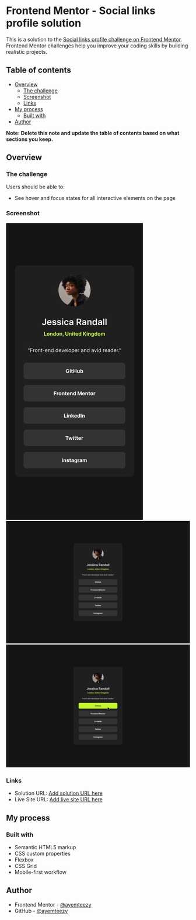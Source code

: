 # Frontend Mentor - Social links profile solution

This is a solution to the [Social links profile challenge on Frontend Mentor](https://www.frontendmentor.io/challenges/social-links-profile-UG32l9m6dQ). Frontend Mentor challenges help you improve your coding skills by building realistic projects.

## Table of contents

- [Overview](#overview)
  - [The challenge](#the-challenge)
  - [Screenshot](#screenshot)
  - [Links](#links)
- [My process](#my-process)
  - [Built with](#built-with)
- [Author](#author)

**Note: Delete this note and update the table of contents based on what sections you keep.**

## Overview

### The challenge

Users should be able to:

- See hover and focus states for all interactive elements on the page

### Screenshot

![Mobile Design](./design/mobile-design.jpg)
![Desktop Design](./design/destkop-design.jpg)
![Active States](./design/active-states.jpg)

### Links

- Solution URL: [Add solution URL here](https://github.com/ayemteezy/social-links-profile-main)
- Live Site URL: [Add live site URL here](https://dashing-rabanadas-33d297.netlify.app)

## My process

### Built with

- Semantic HTML5 markup
- CSS custom properties
- Flexbox
- CSS Grid
- Mobile-first workflow

## Author

- Frontend Mentor - [@ayemteezy](https://www.frontendmentor.io/profile/ayemteezy)
- GitHub - [@ayemteezy](https://github.com/ayemteezy)
